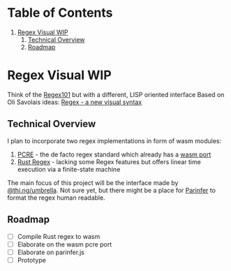 # Table of Contents

1.  [Regex Visual WIP](#orgfdee3e3)
    1.  [Technical Overview](#org34b8a54)
    2.  [Roadmap](#orgb625753)


<a id="orgfdee3e3"></a>

# Regex Visual WIP

Think of the [Regex101](https://regex101.com/) but with a different, LISP oriented interface
Based on Oli Savolais ideas: [Regex - a new visual syntax](https://medium.com/interaction-reimagined/regular-expressions-you-can-read-a-new-visual-syntax-526c3cf45df1)


<a id="org34b8a54"></a>

## Technical Overview

I plan to incorporate two regex implementations in form of wasm modules:

1.  [PCRE](https://www.pcre.org/) - the de facto regex standard which already has a [wasm port](https://github.com/desertnet/pcre)
2.  [Rust Regex](https://github.com/rust-lang/regex) - lacking some Regex features but offers linear time execution via a finite-state machine

The main focus of this project will be the interface made by [@thi.ng/umbrella](https://github.com/thi-ng/umbrella/tree/master/examples/crypto-chart).
Not sure yet, but there might be a place for [Parinfer](https://github.com/shaunlebron/parinfer/tree/master/lib) to format the regex human readable.


<a id="orgb625753"></a>

## Roadmap

-   [ ] Compile Rust regex to wasm
-   [ ] Elaborate on the wasm pcre port
-   [ ] Elaborate on parinfer.js
-   [ ] Prototype
